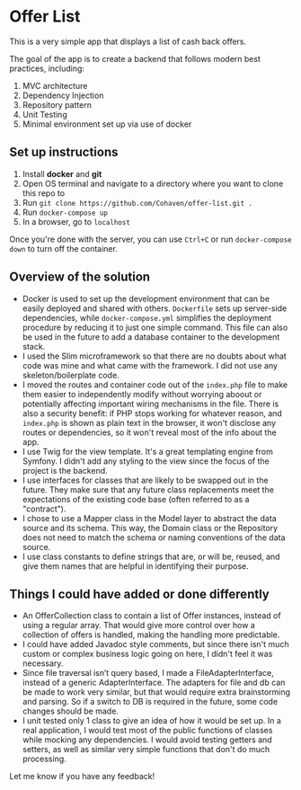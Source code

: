 # Offer List 

This is a very simple app that displays a list of cash back offers. 

The goal of the app is to create a backend that follows modern best practices, including:
1. MVC architecture
2. Dependency Injection
3. Repository pattern
4. Unit Testing
5. Minimal environment set up via use of docker

## Set up instructions
1. Install **docker** and **git**
3. Open OS terminal and navigate to a directory where you want to clone this repo to
4. Run `git clone https://github.com/Cohaven/offer-list.git .`
5. Run `docker-compose up`
6. In a browser, go to `localhost`

Once you're done with the server, you can use `Ctrl+C` or run `docker-compose down` to turn off the container.

## Overview of the solution
* Docker is used to set up the development environment that can be easily deployed and shared with others. `Dockerfile` sets up server-side dependencies, while `docker-compose.yml` simplifies the deployment procedure by reducing it to just one simple command. This file can also be used in the future to add a database container to the development stack.
* I used the Slim microframework so that there are no doubts about what code was mine and what came with the framework. I did not use any skeleton/boilerplate code.
* I moved the routes and container code out of the `index.php` file to make them easier to independently modify without worrying aboout or potentially affecting important wiring mechanisms in the file. 
There is also a security benefit: if PHP stops working for whatever reason, and `index.php` is shown as plain text in the browser, it won't disclose any routes or dependencies, so it won't reveal most of the info about the app.
* I use Twig for the view template. It's a great templating engine from Symfony. I didn't add any styling to the view since the focus of the project is the backend.
* I use interfaces for classes that are likely to be swapped out in the future. They make sure that any future class replacements meet the expectations of the existing code base (often referred to as a "contract").
* I chose to use a Mapper class in the Model layer to abstract the data source and its schema. This way, the Domain class or the Repository does not need to match the schema or naming conventions of the data source.
* I use class constants to define strings that are, or will be, reused, and give them names that are helpful in identifying their purpose.

## Things I could have added or done differently
* An OfferCollection class to contain a list of Offer instances, instead of using a regular array. That would give more control over how a collection of offers is handled, making the handling more predictable.
* I could have added Javadoc style comments, but since there isn't much custom or complex business logic going on here, I didn't feel it was necessary.
* Since file traversal isn’t query based, I made a FileAdapterInterface, instead of a generic AdapterInterface. The adapters for file and db can be made to work very similar, but that would require extra brainstorming and parsing. So if a switch to DB is required in the future, some code changes should be made. 
* I unit tested only 1 class to give an idea of how it would be set up. In a real application, I would test most of the public functions of classes while mocking any dependencies. I would avoid testing getters and setters, as well as similar very simple functions that don't do much processing.

Let me know if you have any feedback!
